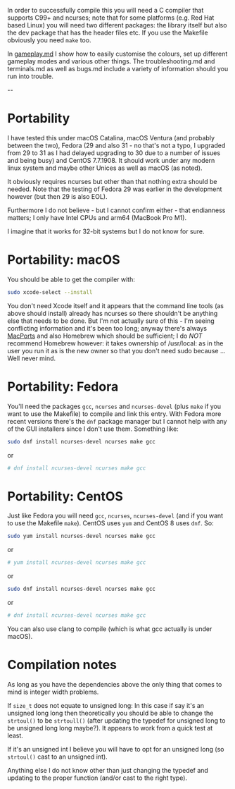 In order to successfully compile this you will need a C compiler that supports
C99+ and ncurses; note that for some platforms (e.g. Red Hat based Linux) you
will need two different packages: the library itself but also the dev package
that has the header files etc. If you use the Makefile obviously you need `make`
too.

In [gameplay.md](gameplay.md) I show how to easily customise the colours, set up
different gameplay modes and various other things. The troubleshooting.md
and terminals.md as well as bugs.md include a variety of information
should you run into trouble.

--

# Portability

I have tested this under macOS Catalina, macOS Ventura (and probably between the
two), Fedora (29 and also 31 - no that's not a typo, I upgraded from 29 to 31 as
I had delayed upgrading to 30 due to a number of issues and being busy) and
CentOS 7.7.1908. It should work under any modern linux system and maybe other
Unices as well as macOS (as noted).

It obviously requires ncurses but other than that nothing extra should be
needed. Note that the testing of Fedora 29 was earlier in the development
however (but then 29 is also EOL).

Furthermore I do not believe - but I cannot confirm either - that endianness
matters; I only have Intel CPUs and arm64 (MacBook Pro M1).

I imagine that it works for 32-bit systems but I do not know for sure.


# Portability: macOS

You should be able to get the compiler with:

```sh
sudo xcode-select --install
```

You don't need Xcode itself and it appears that the command line tools (as above
should install) already has ncurses so there shouldn't be anything else that
needs to be done. But I'm not actually sure of this - I'm seeing conflicting
information and it's been too long; anyway there's always [MacPorts][] and also
Homebrew which should be sufficient; I do *NOT* recommend Homebrew however:
it takes ownership of /usr/local: as in the user you run it as is the new owner
so that you don't need sudo because ... Well never mind.


# Portability: Fedora

You'll need the packages `gcc`, `ncurses` and `ncurses-devel` (plus `make` if
you want to use the Makefile) to compile and link this entry. With Fedora more
recent versions there's the `dnf` package manager but I cannot help with any of
the GUI installers since I don't use them. Something like:

```sh
sudo dnf install ncurses-devel ncurses make gcc
```

or

```sh
# dnf install ncurses-devel ncurses make gcc
```

# Portability: CentOS

Just like Fedora you will need `gcc`, `ncurses`, `ncurses-devel` (and if you
want to use the Makefile `make`). CentOS uses `yum` and CentOS 8 uses `dnf`.
So:

```sh
sudo yum install ncurses-devel ncurses make gcc
```

or

```sh
# yum install ncurses-devel ncurses make gcc
```

or

```sh
sudo dnf install ncurses-devel ncurses make gcc
```

or

```sh
# dnf install ncurses-devel ncurses make gcc
```

You can also use clang to compile (which is what gcc actually is under macOS).


# Compilation notes

As long as you have the dependencies above the only thing that comes to mind is
integer width problems.

If `size_t` does not equate to unsigned long: In this case if say it's an
unsigned long long then theoretically you should be able to change the
`strtoul()` to be `strtoull()` (after updating the typedef for unsigned long to
be unsigned long long maybe?). It appears to work from a quick test at least.

If it's an unsigned int I believe you will have to opt for an unsigned long (so
`strtoul()` cast to an unsigned int).

Anything else I do not know other than just changing the typedef and updating to
the proper function (and/or cast to the right type).

[MacPorts]: https://www.macports.org
